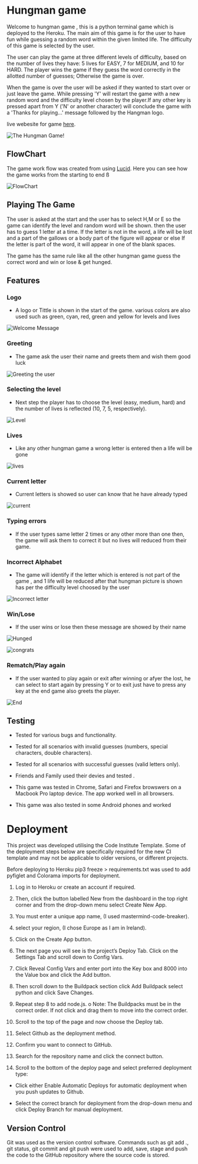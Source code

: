 # Hungman game 
Welcome to hungman game , this is a python terminal game which is deployed to the Heroku. The main aim of this game is for the user to have fun while guessing a random word within  the given limited life. The difficulty of this game is selected by the user.

The user can play the game at three different levels of difficulty, based on the number of lives they have: 5 lives for EASY, 7 for MEDIUM, and 10 for HARD. The player wins the game if they guess the word correctly in the allotted number of guesses; Otherwise the game is over.

When the game is over the user will be asked if they wanted to start over or just leave the game.  While pressing 'Y' will restart the game with a new random word and the difficulty level chosen by the player.If any other key is pressed apart from Y ('N' or another character) will conclude the game with a 'Thanks for playing...' message followed by the Hangman logo.

live webesite for game [here](https://hungman-1.herokuapp.com/).

![The Hungman Game!](/assets/frontpage.png)

## FlowChart
The game work flow was created from using [Lucid](http:lucid.app). Here you can see how the game works from the starting to end ß


![FlowChart](./assets/flowchart.png)

## Playing The Game 
The user is asked at the start and the user has to select H,M or E so the game can identify the level and random word will be shown. then the user has to guess 1 letter at a time. If the letter is not in the word, a life will be lost and a part of the gallows or a body part of the figure will appear or else If the letter is part of the word, it will appear in one of the blank spaces.

The game has the same rule like all the other hungman game guess the correct word and win or lose & get hunged. 

## Features 

### Logo

* A logo or Tittle is shown in the start of the game. various colors are also used such as green, cyan, red, green and yellow for levels and lives 

![Welcome Message](/assets/hungmanlogo.png)

### Greeting

* The game ask the user their name and greets them and wish 
 them good luck 

 ![Greeting the user](/assets/whoisplaying.png)

### Selecting the level

*  Next step the player has to choose the level (easy, medium, hard) and the number of lives is reflected (10, 7, 5, respectively).

![Level](/assets/level.png)

### Lives

* Like any other hungman game a wrong letter is entered then a life will be gone 

![lives](/assets/currentword.png)

### Current letter

* Current letters is showed so user can know that he have already typed

![current](/assets/currentword.png)

### Typing errors

* If the user types same letter 2 times or any other more than one then, the game will ask them to correct it but no lives will reduced from their game. 

### Incorrect Alphabet

* The game will identify if the letter which is entered is not part of the game , and 1 life will be reduced after that hungman picture is shown has per the difficulty level choosed by the user 

![Incorrect letter](/assets/3.png)

### Win/Lose

* If the user wins or lose then these message are showed by their name 

![Hunged](/assets/lose.png)

![congrats](/assets/win.png)

### Rematch/Play again

* If the user wanted to play again or exit after winning or afyer the lost, he can select to start again by pressing Y or to exit just have to press any key at the end game also greets the player.

![End](/assets/end.png)

## Testing

* Tested for various bugs and functionality.

* Tested for all scenarios with invalid guesses (numbers, special characters, double characters).

* Tested for all scenarios with successful guesses (valid letters only).

* Friends and Family used their devies and tested .

* This game was tested in Chrome, Safari and Firefox browswers on a Macbook Pro laptop device. The app worked well in all browsers.

* This game was also tested in some Android phones and worked 


# Deployment 


This project was developed utilising the Code Institute Template. Some of the deployment steps below are specifically required for the new CI template and may not be applicable to older versions, or different projects.

Before deploying to Heroku pip3 freeze > requirements.txt was used to add pyfiglet and Colorama imports for deployment.

1. Log in to Heroku or create an account if required.

2. Then, click the button labelled New from the dashboard in the top right corner and from the drop-down menu select Create New App.

3. You must enter a unique app name, (I used mastermind-code-breaker).

4. select your region, (I chose Europe as I am in Ireland).

5. Click on the Create App button.

6. The next page you will see is the project’s Deploy Tab. Click on the Settings Tab and scroll down to Config Vars.

7. Click Reveal Config Vars and enter port into the Key box and 8000 into the Value box and click the Add button.
8. Then scroll down to the Buildpack section click Add Buildpack select python and click Save Changes.

9. Repeat step 8 to add node.js. o Note: The Buildpacks must be in the correct order. If not click and drag them to move into the correct order.

10. Scroll to the top of the page and now choose the Deploy tab.

11. Select Github as the deployment method.

12. Confirm you want to connect to GitHub.

13. Search for the repository name and click the connect button.

14. Scroll to the bottom of the deploy page and select preferred deployment type:

* Click either Enable Automatic Deploys for automatic deployment when you push updates to Github.

* Select the correct branch for deployment from the drop-down menu and click Deploy Branch for manual deployment.

## Version Control

Git was used as the version control software. Commands such as git add ., git status, git commit and git push were used to add, save, stage and push the code to the GitHub repository where the source code is stored.












